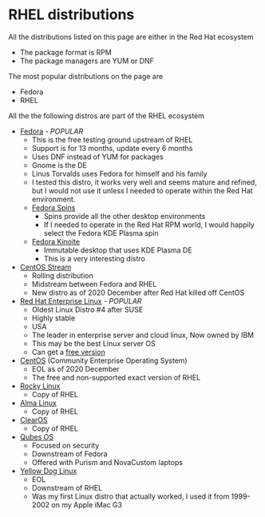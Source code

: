 # RHEL distributions

All the distributions listed on this page are either in the Red Hat ecosystem

- The package format is RPM
- The package managers are YUM or DNF

The most popular distributions on the page are

- Fedora
- RHEL

All the the following distros are part of the RHEL ecosystem

- [Fedora](https://getfedora.org/) - *POPULAR*
  - This is the free testing ground upstream of RHEL
  - Support is for 13 months, update every 6 months
  - Uses DNF instead of YUM for packages
  - Gnome is the DE
  - Linus Torvalds uses Fedora for himself and his family
  - I tested this distro, it works very well and seems mature and refined, but I would not use it unless I needed to operate within the Red Hat environment.
  - [Fedora Spins](https://spins.fedoraproject.org/)
    - Spins provide all the other desktop environments
    - If I needed to operate in the Red Hat RPM world, I would happily select the Fedora KDE Plasma spin
  - [Fedora Kinoite](https://fedoraproject.org/kinoite/)
    - Immutable desktop that uses KDE Plasma DE
    - This is a very interesting distro
- [CentOS Stream](https://www.centos.org/centos-stream/)
  - Rolling distribution
  - Midstream between Fedora and RHEL
  - New distro as of 2020 December after Red Hat killed off CentOS
- [Red Hat Enterprise Linux](https://www.redhat.com/en) - *POPULAR*
  - Oldest Linux Distro #4 after SUSE
  - Highly stable
  - USA
  - The leader in enterprise server and cloud linux, Now owned by IBM
  - This may be the best Linux server OS
  - Can get a [free version](https://iceburn.medium.com/use-rhel-for-free-red-hat-developer-program-2de06219d807)
- [CentOS](https://www.centos.org/) (Community Enterprise Operating System)
  - EOL as of 2020 December
  - The free and non-supported exact version of RHEL
- [Rocky Linux](https://rockylinux.org/)
  - Copy of RHEL
- [Alma Linux](https://almalinux.org/)
  - Copy of RHEL
- [ClearOS](https://www.clearos.com/)
  - Copy of RHEL
- [Qubes OS](https://www.qubes-os.org/)
  - Focused on security
  - Downstream of Fedora
  - Offered with Purism and NovaCustom laptops
- [Yellow Dog Linux](https://en.wikipedia.org/wiki/Yellow_Dog_Linux)
  - EOL
  - Downstream of RHEL
  - Was my first Linux distro that actually worked, I used it from 1999-2002 on my Apple iMac G3
